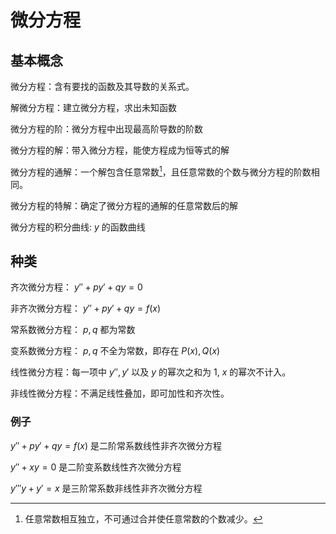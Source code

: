 # 微分方程
## 基本概念
微分方程：含有要找的函数及其导数的关系式。

解微分方程：建立微分方程，求出未知函数

微分方程的阶：微分方程中出现最高阶导数的阶数

微分方程的解：带入微分方程，能使方程成为恒等式的解

微分方程的通解：一个解包含任意常数[^1]，且任意常数的个数与微分方程的阶数相同。

微分方程的特解：确定了微分方程的通解的任意常数后的解

微分方程的积分曲线: $y$ 的函数曲线

## 种类
齐次微分方程： $y''+py'+qy=0$

非齐次微分方程： $y''+py'+qy=f(x)$

常系数微分方程： $p,q$ 都为常数

变系数微分方程： $p,q$ 不全为常数，即存在 $P(x),Q(x)$

线性微分方程：每一项中 $y'',y'$ 以及 $y$ 的幂次之和为 $1$, $x$ 的幂次不计入。

非线性微分方程：不满足线性叠加，即可加性和齐次性。

### 例子
$y''+py'+qy=f(x)$ 是二阶常系数线性非齐次微分方程

$y''+xy=0$ 是二阶变系数线性齐次微分方程

$y'''y+y'=x$ 是三阶常系数非线性非齐次微分方程

[^1]: 任意常数相互独立，不可通过合并使任意常数的个数减少。